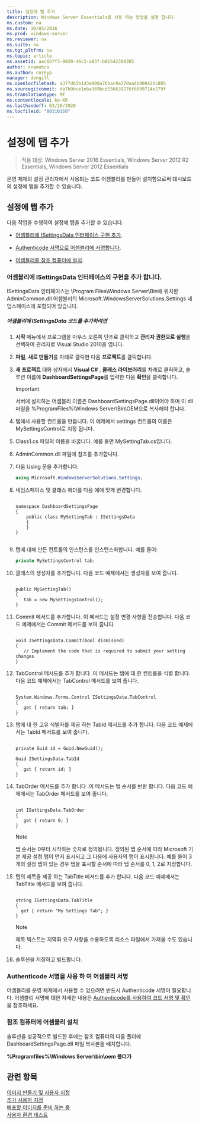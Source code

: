```yaml
---
title: 설정에 탭 추가
description: Windows Server Essentials를 사용 하는 방법을 설명 합니다.
ms.custom: na
ms.date: 10/03/2016
ms.prod: windows-server
ms.reviewer: na
ms.suite: na
ms.tgt_pltfrm: na
ms.topic: article
ms.assetid: aac6b7f3-9020-46c3-a83f-b81542300385
author: nnamuhcs
ms.author: coreyp
manager: dongill
ms.openlocfilehash: a37fd65b143e800a76bac9a77daa4b400426c805
ms.sourcegitcommit: da7b9bce1eba369bcd156639276f6899714e279f
ms.translationtype: MT
ms.contentlocale: ko-KR
ms.lasthandoff: 03/26/2020
ms.locfileid: "80310160"
---
```

# <a name="add-a-tab-to-settings"></a>설정에 탭 추가

>적용 대상: Windows Server 2016 Essentials, Windows Server 2012 R2 Essentials, Windows Server 2012 Essentials

운영 체제의 설정 관리자에서 사용되는 코드 어셈블리를 만들어 설치함으로써 대시보드의 설정에 탭을 추가할 수 있습니다.  
  
## <a name="add-a-tab-to-settings"></a>설정에 탭 추가  
 다음 작업을 수행하여 설정에 탭을 추가할 수 있습니다.  
  
-   [어셈블리에 ISettingsData 인터페이스 구현 추가](Add-a-Tab-to-Settings.md#BKMK_ISettingsData).  
  
-   [Authenticode 서명으로 어셈블리에 서명합니다](Add-a-Tab-to-Settings.md#BKMK_SignAssembly).  
  
-   [어셈블리를 참조 컴퓨터에 설치](Add-a-Tab-to-Settings.md#BKMK_InstallAssembly).  
  
###  <a name="add-an-implementation-of-the-isettingsdata-interface-to-the-assembly"></a><a name="BKMK_ISettingsData"></a>어셈블리에 ISettingsData 인터페이스의 구현을 추가 합니다.  
 ISettingsData 인터페이스는 \Program Files\Windows Server\Bin에 위치한 AdminCommon.dll 어셈블리의 Microsoft.WindowsServerSolutions.Settings 네임스페이스에 포함되어 있습니다.  
  
##### <a name="to-add-the-isettingsdata-code-to-the-assembly"></a>어셈블리에 ISettingsData 코드를 추가하려면  
  
1.  **시작** 메뉴에서 프로그램을 마우스 오른쪽 단추로 클릭하고 **관리자 권한으로 실행**을 선택하여 관리자로 Visual Studio 2010을 엽니다.  
  
2.  **파일**, **새로 만들기**를 차례로 클릭한 다음 **프로젝트**를 클릭합니다.  
  
3.  **새 프로젝트** 대화 상자에서 **Visual C#** , **클래스 라이브러리**를 차례로 클릭하고, 솔루션 이름에 **DashboardSettingsPage**를 입력한 다음 **확인**을 클릭합니다.  
  
    > [!IMPORTANT]
    >  서버에 설치하는 어셈블리 이름은 DashboardSettingsPage.dll이어야 하며 이 dll 파일을 %ProgramFiles%\Windows Server\Bin\OEM으로 복사해야 합니다.  
  
4.  탭에서 사용할 컨트롤을 만듭니다. 이 예제에서 settings 컨트롤의 이름은 MySettingsControl로 지정 됩니다.  
  
5.  Class1.cs 파일의 이름을 바꿉니다. 예를 들면 MySettingTab.cs입니다.  
  
6.  AdminCommon.dll 파일에 참조를 추가합니다.  
  
7.  다음 Using 문을 추가합니다.  
  
    ```c#  
    using Microsoft.WindowsServerSolutions.Settings;  
    ```  
  
8.  네임스페이스 및 클래스 헤더를 다음 예에 맞게 변경합니다.  
  
    ```  
  
    namespace DashboardSettingsPage  
    {  
        public class MySettingTab : ISettingsData  
        {  
        }  
    }  
  
    ```  
  
9. 탭에 대해 만든 컨트롤의 인스턴스를 인스턴스화합니다. 예를 들어:  
  
    ```c#  
    private MySettingsControl tab;  
    ```  
  
10. 클래스의 생성자를 추가합니다. 다음 코드 예제에서는 생성자를 보여 줍니다.  
  
    ```  
  
    public MySettingTab()  
    {  
       tab = new MySettingsControl();  
    }  
    ```  
  
11. Commit 메서드를 추가합니다. 이 메서드는 설정 변경 사항을 전송합니다. 다음 코드 예제에서는 Commit 메서드를 보여 줍니다.  
  
    ```  
  
    void ISettingsData.Commit(bool dismissed)  
    {  
       // Implement the code that is required to submit your setting changes  
    }  
    ```  
  
12. TabControl 메서드를 추가 합니다 .이 메서드는 탭에 대 한 컨트롤을 식별 합니다. 다음 코드 예제에서는 TabControl 메서드를 보여 줍니다.  
  
    ```  
  
    System.Windows.Forms.Control ISettingsData.TabControl  
    {  
       get { return tab; }  
    }  
    ```  
  
13. 탭에 대 한 고유 식별자를 제공 하는 TabId 메서드를 추가 합니다. 다음 코드 예제에서는 TabId 메서드를 보여 줍니다.  
  
    ```  
  
    private Guid id = Guid.NewGuid();  
  
    Guid ISettingsData.TabId  
    {  
       get { return id; }  
    }  
    ```  
  
14. TabOrder 메서드를 추가 합니다 .이 메서드는 탭 순서를 반환 합니다. 다음 코드 예제에서는 TabOrder 메서드를 보여 줍니다.  
  
    ```  
  
    int ISettingsData.TabOrder  
    {  
       get { return 0; }  
    }  
    ```  
  
    > [!NOTE]
    >  탭 순서는 0부터 시작하는 숫자로 정의됩니다. 정의된 탭 순서에 따라 Microsoft 기본 제공 설정 탭이 먼저 표시되고 그 다음에 사용자의 탭이 표시됩니다. 예를 들어 3개의 설정 탭이 있는 경우 탭을 표시할 순서에 따라 탭 순서를 0, 1, 2로 지정합니다.  
  
15. 탭의 제목을 제공 하는 TabTitle 메서드를 추가 합니다. 다음 코드 예제에서는 TabTitle 메서드를 보여 줍니다.  
  
    ```  
  
    string ISettingsData.TabTitle  
    {  
      get { return "My Settings Tab"; }  
    }  
    ```  
  
    > [!NOTE]
    >  제목 텍스트는 지역화 요구 사항을 수용하도록 리소스 파일에서 가져올 수도 있습니다.  
  
16. 솔루션을 저장하고 빌드합니다.  
  
###  <a name="sign-the-assembly-with-an-authenticode-signature"></a><a name="BKMK_SignAssembly"></a>Authenticode 서명을 사용 하 여 어셈블리 서명  
 어셈블리를 운영 체제에서 사용할 수 있으려면 반드시 Authenticode 서명이 필요합니다. 어셈블리 서명에 대한 자세한 내용은 [Authenticode를 사용하여 코드 서명 및 확인](https://msdn.microsoft.com/library/ms537364\(VS.85\).aspx#SignCode)을 참조하세요.  
  
###  <a name="install-the-assembly-on-the-reference-computer"></a><a name="BKMK_InstallAssembly"></a>참조 컴퓨터에 어셈블리 설치  
 솔루션을 성공적으로 빌드한 후에는 참조 컴퓨터의 다음 폴더에 DashboardSettingsPage.dll 파일 복사본을 배치합니다.  
  
 **%Programfiles%\Windows Server\bin\oem 폴더가**  
  
## <a name="see-also"></a>관련 항목  
 [이미지  만들기 및 사용자 지정](Creating-and-Customizing-the-Image.md)  
 [추가 사용자 지정](Additional-Customizations.md)   
 [배포할 이미지를 준비 하는 중](Preparing-the-Image-for-Deployment.md)   
 [사용자 환경 테스트](Testing-the-Customer-Experience.md)